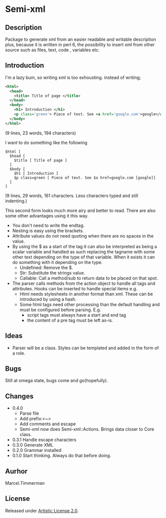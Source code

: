 # Semi-xml

## Description

Package to generate xml from an easier readable and writable description plus,
because it is written in perl 6, the possibility to insert xml from other source
such as files, text, code , variables etc.

## Introduction

I'm a lazy bum, so writing xml is too exhousting. instead of writing;

```xml
<html>
  <head>
    <title> Title of page </title>
  </head>
  <body>
    <h1> Introduction </h1>
    <p class='green'> Piece of text. See <a href='google.com'>google</a> </p>
  </body>
</html>
```
(9 lines, 23 words, 194 characters)

I want to do something like the following

```
$html [
  $head [
    $title [ Title of page ]
  ]
  $body [
    $h1 [ Introduction ]
    $p class=green [ Piece of text. See $a href=google.com [google]]
  ]
]
```
(9 lines, 29 words, 161 characters. Less characters typed and still indenting.)

This second form looks much more airy and better to read. There are also some
other advantages using it this way.

* You don't need to write the endtag.
* Nesting is easy using the brackets.
* Attribute values do not need quoting when there are no spaces in the value.
* By using the $ as a start of the tag it can also be interpreted as 
  being a scalar variable and handled as such replacing the tagname with some
  other text depending on the type of that variable.
  When it exists it can do something with it depending on the type.
  * Undefined: Remove the $.
  * Str: Substitute the strings value.
  * Callable: Call a method/sub to return data to be placed on that spot.
* The parser calls methods from the action object to handle all tags and
  attributes. Hooks can be inserted to handle special items e.g.
  * Html needs stylesheets in another format than xml. These can be introduced
    by using a hash.
  * Some html tags need other processing than the default handling and must
    be configured before parsing. E.g.
    * script tags must always have a start and end tag
    * the content of a pre tag must be left as-is.

## Ideas

* Parser will be a class. Styles can be templated and added in the form of a
  role.

## Bugs

Still at omega state, bugs come and go(hopefully).

## Changes

* 0.4.0
  * Parse file
  * Add prefix:<~>
  * Add comments and escape
  * Semi-xml now does Semi-xml::Actions. Brings data closer to Core class.
* 0.3.1 Handle escape characters
* 0.3.0 Generate XML
* 0.2.0 Grammar installed
* 0.1.0 Start thinking. Always do that before doing.

## Aurhor

Marcel.Timmerman

## License

Released under [Artistic License 2.0](http://www.perlfoundation.org/artistic_license_2_0).


